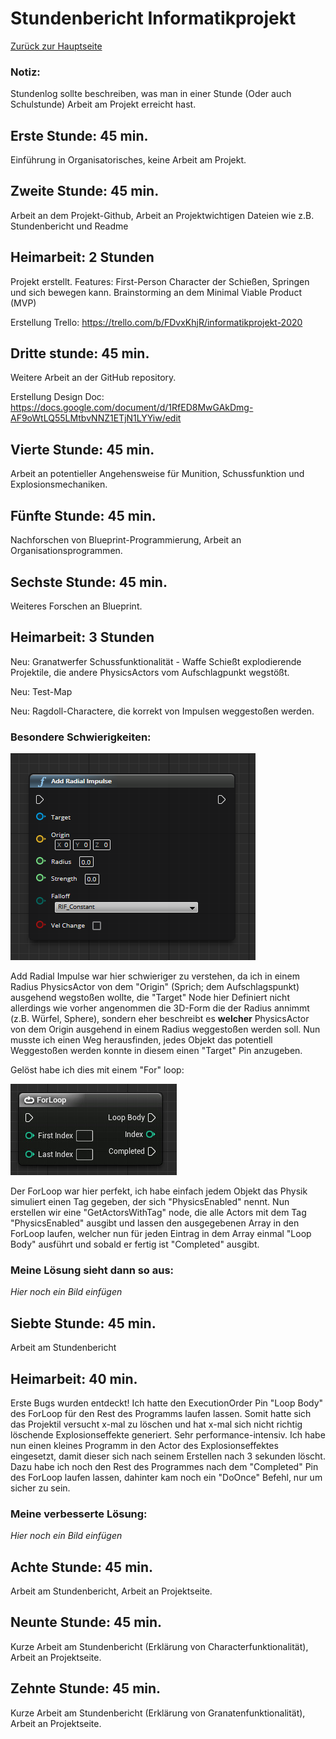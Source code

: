 # Stundenbericht Informatikprojekt

[Zurück zur Hauptseite](https://github.com/Felixzed/Informatikprojekt)

### Notiz:
Stundenlog sollte beschreiben, was man in einer Stunde (Oder auch Schulstunde) Arbeit am Projekt erreicht hast.

## Erste Stunde: 45 min.
Einführung in Organisatorisches, keine Arbeit am Projekt.

## Zweite Stunde: 45 min.
Arbeit an dem Projekt-Github, Arbeit an Projektwichtigen Dateien wie z.B. Stundenbericht und Readme

## Heimarbeit: 2 Stunden
Projekt erstellt.
Features: First-Person Character der Schießen, Springen und sich bewegen kann.
Brainstorming an dem Minimal Viable Product (MVP)

Erstellung Trello: https://trello.com/b/FDvxKhjR/informatikprojekt-2020

## Dritte stunde: 45 min.
Weitere Arbeit an der GitHub repository.

Erstellung Design Doc: https://docs.google.com/document/d/1RfED8MwGAkDmg-AF9oWtLQ55LMtbvNNZ1ETjN1LYYiw/edit

## Vierte Stunde: 45 min. 
Arbeit an potentieller Angehensweise für Munition, Schussfunktion und Explosionsmechaniken.

## Fünfte Stunde: 45 min.
Nachforschen von Blueprint-Programmierung, Arbeit an Organisationsprogrammen.

## Sechste Stunde: 45 min.
Weiteres Forschen an Blueprint.

## Heimarbeit: 3 Stunden
Neu: Granatwerfer Schussfunktionalität - Waffe Schießt explodierende Projektile, die andere PhysicsActors vom Aufschlagpunkt wegstößt.

Neu: Test-Map

Neu: Ragdoll-Charactere, die korrekt von Impulsen weggestoßen werden.

### Besondere Schwierigkeiten:

![AddradialImpulseImage](.images/UnrealEngineAddRadialImpulse.PNG)

Add Radial Impulse war hier schwieriger zu verstehen, da ich in einem Radius PhysicsActor von dem "Origin" (Sprich; dem Aufschlagspunkt) ausgehend wegstoßen wollte, die "Target" Node hier Definiert nicht allerdings wie vorher angenommen die 3D-Form die der Radius annimmt (z.B. Würfel, Sphere), sondern eher beschreibt es **welcher** PhysicsActor von dem Origin ausgehend in einem Radius weggestoßen werden soll. Nun musste ich einen Weg herausfinden, jedes Objekt das potentiell Weggestoßen werden konnte in diesem einen "Target" Pin anzugeben.

Gelöst habe ich dies mit einem "For" loop:

![ForLoopImage](.images/UnrealEngineForLoop.PNG)

Der ForLoop war hier perfekt, ich habe einfach jedem Objekt das Physik simuliert einen Tag gegeben, der sich "PhysicsEnabled" nennt. Nun erstellen wir eine "GetActorsWithTag" node, die alle Actors mit dem Tag "PhysicsEnabled" ausgibt und lassen den ausgegebenen Array in den ForLoop laufen, welcher nun für jeden Eintrag in dem Array einmal "Loop Body" ausführt und sobald er fertig ist "Completed" ausgibt.

### Meine Lösung sieht dann so aus:

*Hier noch ein Bild einfügen*

## Siebte Stunde: 45 min.
Arbeit am Stundenbericht

## Heimarbeit: 40 min.
Erste Bugs wurden entdeckt!
Ich hatte den ExecutionOrder Pin "Loop Body" des ForLoop für den Rest des Programms laufen lassen.
Somit hatte sich das Projektil versucht x-mal zu löschen und hat x-mal sich nicht richtig löschende Explosionseffekte generiert. Sehr performance-intensiv.
Ich habe nun einen kleines Programm in den Actor des Explosionseffektes eingesetzt, damit dieser sich nach seinem Erstellen nach 3 sekunden löscht. Dazu habe ich noch den Rest des Programmes nach dem "Completed" Pin des ForLoop laufen lassen, dahinter kam noch ein "DoOnce" Befehl, nur um sicher zu sein.


### Meine verbesserte Lösung:
*Hier noch ein Bild einfügen*

## Achte Stunde: 45 min.
Arbeit am Stundenbericht, Arbeit an Projektseite.

## Neunte Stunde: 45 min.
Kurze Arbeit am Stundenbericht (Erklärung von Characterfunktionalität), Arbeit an Projektseite.

## Zehnte Stunde: 45 min.
Kurze Arbeit am Stundenbericht (Erklärung von Granatenfunktionalität), Arbeit an Projektseite.

